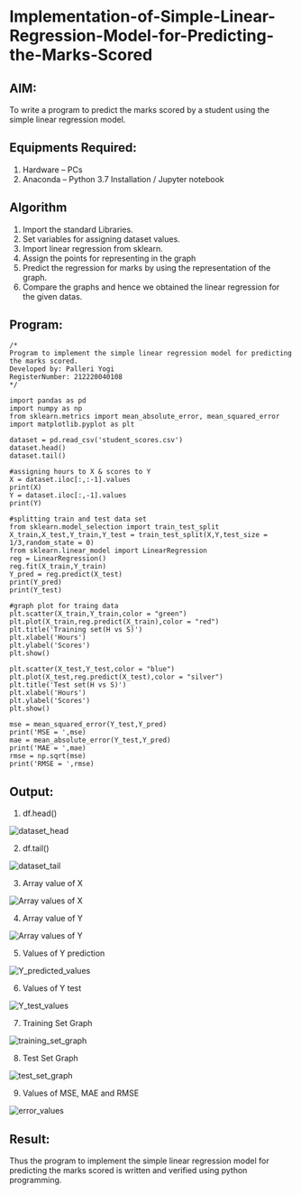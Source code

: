 # Implementation-of-Simple-Linear-Regression-Model-for-Predicting-the-Marks-Scored

## AIM:
To write a program to predict the marks scored by a student using the simple linear regression model.

## Equipments Required:
1. Hardware – PCs
2. Anaconda – Python 3.7 Installation / Jupyter notebook

## Algorithm
1. Import the standard Libraries.
2. Set variables for assigning dataset values.
3. Import linear regression from sklearn.
4. Assign the points for representing in the graph
5. Predict the regression for marks by using the representation of the graph.
6. Compare the graphs and hence we obtained the linear regression for the given datas.

## Program:
```
/*
Program to implement the simple linear regression model for predicting the marks scored.
Developed by: Palleri Yogi
RegisterNumber: 212220040108
*/

import pandas as pd
import numpy as np
from sklearn.metrics import mean_absolute_error, mean_squared_error
import matplotlib.pyplot as plt

dataset = pd.read_csv('student_scores.csv')
dataset.head()
dataset.tail()

#assigning hours to X & scores to Y
X = dataset.iloc[:,:-1].values
print(X)
Y = dataset.iloc[:,-1].values
print(Y)

#splitting train and test data set
from sklearn.model_selection import train_test_split
X_train,X_test,Y_train,Y_test = train_test_split(X,Y,test_size = 1/3,random_state = 0)
from sklearn.linear_model import LinearRegression
reg = LinearRegression()
reg.fit(X_train,Y_train)
Y_pred = reg.predict(X_test)
print(Y_pred)
print(Y_test)

#graph plot for traing data
plt.scatter(X_train,Y_train,color = "green")
plt.plot(X_train,reg.predict(X_train),color = "red")
plt.title('Training set(H vs S)')
plt.xlabel('Hours')
plt.ylabel('Scores')
plt.show()

plt.scatter(X_test,Y_test,color = "blue")
plt.plot(X_test,reg.predict(X_test),color = "silver")
plt.title('Test set(H vs S)')
plt.xlabel('Hours')
plt.ylabel('Scores')
plt.show()

mse = mean_squared_error(Y_test,Y_pred)
print('MSE = ',mse)
mae = mean_absolute_error(Y_test,Y_pred)
print('MAE = ',mae)
rmse = np.sqrt(mse)
print('RMSE = ',rmse)
```

## Output:
1. df.head()
   
![dataset_head](https://github.com/YogiReddy117/Implementation-of-Simple-Linear-Regression-Model-for-Predicting-the-Marks-Scored/assets/123739437/592c5505-5ae3-4085-bccd-53284a4b6e7f)

2. df.tail()
   
![dataset_tail](https://github.com/YogiReddy117/Implementation-of-Simple-Linear-Regression-Model-for-Predicting-the-Marks-Scored/assets/123739437/bb7d70eb-8200-4965-8e5f-ba2ba41847f7)

3. Array value of X
   
![Array values of X](https://github.com/YogiReddy117/Implementation-of-Simple-Linear-Regression-Model-for-Predicting-the-Marks-Scored/assets/123739437/8270530d-0da7-4d6e-b2ba-b2adb240c742)

4. Array value of Y
   
![Array values of Y](https://github.com/YogiReddy117/Implementation-of-Simple-Linear-Regression-Model-for-Predicting-the-Marks-Scored/assets/123739437/2e706aeb-c60a-480c-8e47-525d5cf38c08)

5. Values of Y prediction
    
![Y_predicted_values](https://github.com/YogiReddy117/Implementation-of-Simple-Linear-Regression-Model-for-Predicting-the-Marks-Scored/assets/123739437/5a8ddf35-9be9-4b1f-b387-d696fc8b28ae)

6. Values of Y test
    
![Y_test_values](https://github.com/YogiReddy117/Implementation-of-Simple-Linear-Regression-Model-for-Predicting-the-Marks-Scored/assets/123739437/0e142d44-ea0f-4e5c-acf9-85823eb0a8aa)

7. Training Set Graph
    
![training_set_graph](https://github.com/YogiReddy117/Implementation-of-Simple-Linear-Regression-Model-for-Predicting-the-Marks-Scored/assets/123739437/f4aa87d2-5eca-4feb-8736-696a921309fb)

8. Test Set Graph
    
![test_set_graph](https://github.com/YogiReddy117/Implementation-of-Simple-Linear-Regression-Model-for-Predicting-the-Marks-Scored/assets/123739437/e44d0633-c017-437e-9446-f399b8199bc0)

9. Values of MSE, MAE and RMSE
    
![error_values](https://github.com/YogiReddy117/Implementation-of-Simple-Linear-Regression-Model-for-Predicting-the-Marks-Scored/assets/123739437/ec8a9a2d-47a6-4ded-a5f2-e96495fafe56)

## Result:
Thus the program to implement the simple linear regression model for predicting the marks scored is written and verified using python programming.
